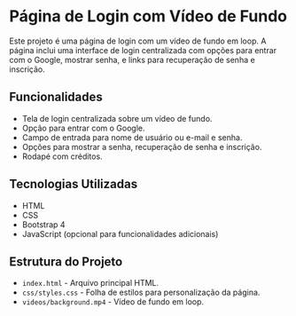 # Página de Login com Vídeo de Fundo

Este projeto é uma página de login com um vídeo de fundo em loop. A página inclui uma interface de login centralizada com opções para entrar com o Google, mostrar senha, e links para recuperação de senha e inscrição. 

## Funcionalidades

- Tela de login centralizada sobre um vídeo de fundo.
- Opção para entrar com o Google.
- Campo de entrada para nome de usuário ou e-mail e senha.
- Opções para mostrar a senha, recuperação de senha e inscrição.
- Rodapé com créditos.

## Tecnologias Utilizadas

- HTML
- CSS
- Bootstrap 4
- JavaScript (opcional para funcionalidades adicionais)

## Estrutura do Projeto

- `index.html` - Arquivo principal HTML.
- `css/styles.css` - Folha de estilos para personalização da página.
- `videos/background.mp4` - Vídeo de fundo em loop.
















